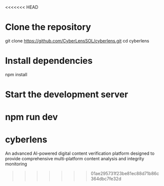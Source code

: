 <<<<<<< HEAD
# Clone the repository
git clone https://github.com/CyberLensSOL/cyberlens.git
cd cyberlens

# Install dependencies
npm install

# Start the development server
npm run dev
=======
# cyberlens
An advanced AI-powered digital content verification platform designed to provide comprehensive multi-platform content analysis and integrity monitoring
>>>>>>> 01ae295731f23be81ec88d71b86c364dbc7fe32d
